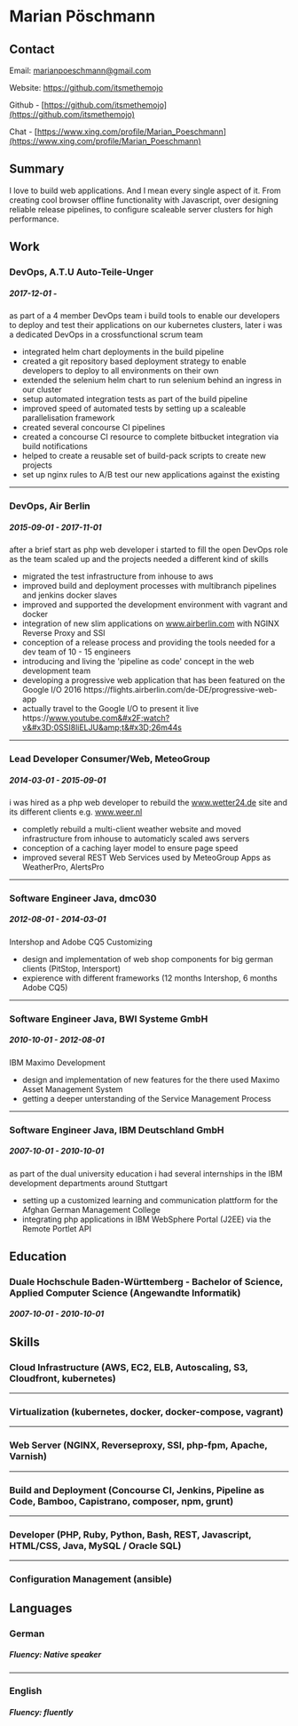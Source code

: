
# Marian Pöschmann

## Contact

Email: [marianpoeschmann@gmail.com](mailto:marianpoeschmann@gmail.com)

Website: https://github.com/itsmethemojo

Github - [https://github.com/itsmethemojo](https://github.com/itsmethemojo)

Chat - [https://www.xing.com/profile/Marian_Poeschmann](https://www.xing.com/profile/Marian_Poeschmann)


## Summary

I love to build web applications. And I mean every single aspect of it. From creating cool browser offline functionality with Javascript, over designing reliable release pipelines, to configure scaleable server clusters for high performance.

## Work

### DevOps, A.T.U Auto-Teile-Unger
##### 2017-12-01 - 
as part of a 4 member DevOps team i build tools to enable our developers to deploy and test their applications on our kubernetes clusters, later i was a dedicated DevOps in a crossfunctional scrum team
* integrated helm chart deployments in the build pipeline
* created a git repository based deployment strategy to enable developers to deploy to all environments on their own
* extended the selenium helm chart to run selenium behind an ingress in our cluster
* setup automated integration tests as part of the build pipeline
* improved speed of automated tests by setting up a scaleable parallelisation framework
* created several concourse CI pipelines
* created a concourse CI resource to complete bitbucket integration via build notifications
* helped to create a reusable set of build-pack scripts to create new projects
* set up nginx rules to A&#x2F;B test our new applications against the existing

---
### DevOps, Air Berlin
##### 2015-09-01 - 2017-11-01
after a brief start as php web developer i started to fill the open DevOps role as the team scaled up and the projects needed a different kind of skills
* migrated the test infrastructure from inhouse to aws
* improved build and deployment processes with multibranch pipelines and jenkins docker slaves
* improved and supported the development environment with vagrant and docker
* integration of new slim applications on www.airberlin.com with NGINX Reverse Proxy and SSI
* conception of a release process and providing the tools needed for a dev team of 10 - 15 engineers
* introducing and living the &#39;pipeline as code&#39; concept in the web development team
* developing a progressive web application that has been featured on the Google I&#x2F;O 2016 https:&#x2F;&#x2F;flights.airberlin.com&#x2F;de-DE&#x2F;progressive-web-app
* actually travel to the Google I&#x2F;O to present it live https:&#x2F;&#x2F;www.youtube.com&#x2F;watch?v&#x3D;0SSI8liELJU&amp;t&#x3D;26m44s

---
### Lead Developer Consumer&#x2F;Web, MeteoGroup
##### 2014-03-01 - 2015-09-01
i was hired as a php web developer to rebuild the www.wetter24.de site and its different clients e.g. www.weer.nl
* completly rebuild a multi-client weather website and moved infrastructure from inhouse to automaticly scaled aws servers
* conception of a caching layer model to ensure page speed
* improved several REST Web Services used by MeteoGroup Apps as WeatherPro, AlertsPro

---
### Software Engineer Java, dmc030
##### 2012-08-01 - 2014-03-01
Intershop and Adobe CQ5 Customizing
* design and implementation of web shop components for big german clients (PitStop, Intersport)
* expierence with different frameworks (12 months Intershop, 6 months Adobe CQ5)

---
### Software Engineer Java, BWI Systeme GmbH
##### 2010-10-01 - 2012-08-01
IBM Maximo Development
* design and implementation of new features for the there used Maximo Asset Management System
* getting a deeper unterstanding of the Service Management Process

---
### Software Engineer Java, IBM Deutschland GmbH
##### 2007-10-01 - 2010-10-01
as part of the dual university education i had several internships in the IBM development departments around Stuttgart
* setting up a customized learning and communication plattform for the Afghan German Management College
* integrating php applications in IBM WebSphere Portal (J2EE) via the Remote Portlet API


## Education

### Duale Hochschule Baden-Württemberg - Bachelor of Science, Applied Computer Science (Angewandte Informatik)
##### 2007-10-01 - 2010-10-01


## Skills

### Cloud Infrastructure (AWS, EC2, ELB, Autoscaling, S3, Cloudfront, kubernetes)

---
### Virtualization (kubernetes, docker, docker-compose, vagrant)

---
### Web Server (NGINX, Reverseproxy, SSI, php-fpm, Apache, Varnish)

---
### Build and Deployment (Concourse CI, Jenkins, Pipeline as Code, Bamboo, Capistrano, composer, npm, grunt)

---
### Developer (PHP, Ruby, Python, Bash, REST, Javascript, HTML&#x2F;CSS, Java, MySQL &#x2F; Oracle SQL)

---
### Configuration Management (ansible)


## Languages

### German
##### Fluency: Native speaker

---

### English
##### Fluency: fluently


